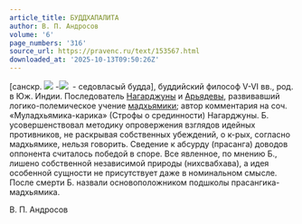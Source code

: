 ```yaml
---
article_title: БУДДХАПАЛИТА
author: В. П. Андросов
volume: '6'
page_numbers: '316'
source_url: https://pravenc.ru/text/153567.html
downloaded_at: '2025-10-13T09:50:26Z'
---
```


[санскр. ![](https://pravenc.ru/char/26310/buddha/image.png) -![](https://pravenc.ru/char/26310/palita/image.png)  - седовласый будда], буддийский философ V-VI вв., род. в Юж. Индии. Последователь [Нагарджуны](https://pravenc.ru/text/Нагарджуны.html) и [Арьядевы](https://pravenc.ru/text/Арьядевы.html), развивавший логико-полемическое учение [мадхьямики](https://pravenc.ru/text/мадхьямики.html); автор комментария на соч. «Муладхьямика-карика» (Строфы о срединности) Нагарджуны. Б. усовершенствовал методику опровержения взглядов идейных противников, не раскрывая собственных убеждений, о к-рых, согласно мадхьямике, нельзя говорить. Сведение к абсурду (прасанга) доводов оппонента считалось победой в споре. Все явленное, по мнению Б., лишено собственной независимой природы (нихсвабхава), а идея особенной сущности не присутствует даже в номинальном смысле. После смерти Б. назвали основоположником подшколы прасангика-мадхьямика.

В. П. Андросов
